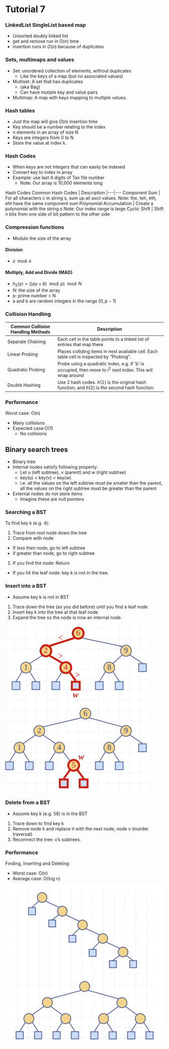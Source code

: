 # Tutorial 7

### LinkedList SingleList based map
- Unsorted doubly linked list
- get and remove run in O(n) time
- insertion runs in $O(n)$ because of duplicates

### Sets, multimaps and values
- Set: unordered collection of elements, without duplicates
  - Like the keys of a map (but no associated values)
- Multiset: A set that has duplicates
  - (aka Bag)
  - Can have mutiple key and value pairs
- Multimap: A map with keys mapping to multiple values. 

### Hash tables
- Just the map will give $O(n)$ insertion time
- Key should be a number relating to the index 
- n elements in an array of size N
- Keys are integers from 0 to N
- Store the value at index k.

### Hash Codes
- When keys are not integers that can easily be indexed
- Convert key to index in array
- Example: use last 4 digits of Tax file number
  - Note: Our array is 10,000 elements long

Hash Codes
Common Hash Codes | Description
|---|---
Component Sum | For all characters c in string s, sum up all ascii values. Note: the, teh, eth, eht have the same component sum
Polynomial Accumulation | Create a polynomial with the string s  Note: Our index range is large
Cyclic Shift | Shift n bits from one side of bit pattern to the other side

### Compression functions
- Modulo the size of the array

#### Division
- $x \mod n$

#### Multiply, Add and Divide (MAD)
- $h_{2}(y) = ((ay + b) \mod p) \mod N$
- $N$: the size of the array
- p: prime number > N
- a and b are random integers in the range $[0,p-1]$

### Collision Handling

Common Collision Handling Methods |Description
---|---
Separate Chaining | Each cell in the table points to a linked list of entries that map there
Linear Probing | Places colliding items in next available cell. Each table cell is inspected by “Probing”. 
Quadratic Probing | Probe using a quadratic index, e.g. if 'b' is occupied, then move to $i^{2}$ next index. This will wrap around
Double Hashing | Use 2 hash codes. $h(1)$ is the original hash function, and $h(2)$ is the second hash function.

### Performance
Worst case: O(n)
- Many collisions
- Expected case:O(1)
    -  No collisions


## Binary search trees
- Binary tree
- Internal nodes satisfy following property:
  - Let u (left subtree), v (parent) and w (right subtree) 
  - key(u) < key(v) < key(w)
  - i.e. all the values on the left subtree must be smaller than the parent, all the values on the right subtree must be greater than the parent
- External nodes do not store items
  - Imagine these are null pointers

### Searching a BST
To find key k (e.g. 4): 
1. Trace from root node down the tree
2. Compare with node
  - If less then node, go to left subtree
  - if greater than node, go to right subtree
1. If you find the node: Return
  - If you hit the leaf node: key k is not in the tree.

### Insert into a BST
- Assume key k is not in BST
1. Trace down the tree (as you did before) until you find a leaf node
2. Insert key k into the tree at that leaf node
3. Expand the tree so the node is now an 
internal node.

![Alt text](image.png)

### Delete from a BST
 - Assume key k (e.g. 58) is in the 
BST
1. Trace down to find key k
2. Remove node k and replace it 
with the next node, node v 
(inorder traversal)
3. Reconnect the tree: v’s subtrees.


### Performance
Finding, Inserting and Deleting:
- Worst case: O(n)
- Average case: O(log n)

![Alt text](assets\image-1.png)
